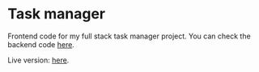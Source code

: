 # Task manager

Frontend code for my full stack task manager project. You can check the backend code [here](https://github.com/adamhrvth/backend-task-manager).

Live version: [here](https://adamhrvth-task-manager.netlify.app/).
